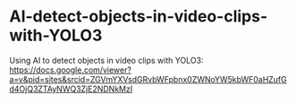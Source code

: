 # AI-detect-objects-in-video-clips-with-YOLO3
Using AI to detect objects in video clips with YOLO3:\
https://docs.google.com/viewer?a=v&pid=sites&srcid=ZGVmYXVsdGRvbWFpbnx0ZWNoYW5kbWF0aHZufGd4OjQ3ZTAyNWQ3ZjE2NDNkMzI
